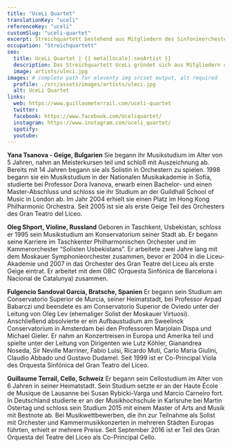 ```yaml
---
title: "UceLi Quartet"
translationKey: "uceli"
referenceKey: "uceli"
customSlug: "uceli-quartet"
excerpt: Streichquartett bestehend aus Mitgliedern des Sinfonieorchesters des Gran Teatre del Liceu in Barcelona. Yana Tsanova und Oleg Shport (Violine), Claire Bobij (Viola), Guillaume Terrail (Cello).
occupation: "Streichquartett"
seo:
  title: UceLi Quartet | {{ meta[locale].seoArtist }}
  description: Das Streichquartett UceLi gründet sich aus Mitgliedern des Sinfonieorchesters des Gran Teatre del Liceu in Barcelona.
  image: artists/uleci.jpg
images: # complete path for eleventy img srcset output, alt required
  profile: ./src/assets/images/artists/uleci.jpg
  alt: UceLi Quartet
links:
  web: https://www.guillaumeterrail.com/uceli-quartet
  twitter:
  facebook: https://www.facebook.com/Uceliquartet/
  instagram: https://www.instagram.com/uceli_quartet/
  spotify:
  youtube:
---
```


**Yana Tsanova - Geige, Bulgarien**
Sie begann ihr Musikstudium im Alter von 5 Jahren, nahm an Meisterkursen teil und schloß mit Auszeichnung ab. Bereits mit 14 Jahren begann sie als Solistin in Orchestern zu spielen. 1998 begann sie ein Musikstudium in der Nationalen Musikakademie in Sofia, studierte bei Professor Dora Ivanova, erwarb einen Bachelor- und einen Master-Abschluss und schloss sie ihr Studium an der Guildhall School of Music in London ab. Im Jahr 2004 erhielt sie einen Platz im Hong Kong Philharmonic Orchestra. Seit 2005 ist sie als erste Geige Teil des Orchesters des Gran Teatro del Liceo.

**Oleg Shport, Violine, Russland**
Geboren in Taschkent, Usbekistan, schloss er 1995 sein Musikstudium am Konservatorium seiner Stadt ab. Er begann seine Karriere im Taschkenter Philharmonischen Orchester und im Kammerorchester “Solisten Usbekistans”. Er arbeitete zwei Jahre lang mit dem Moskauer Symphonieorchester zusammen, bevor er 2004 in die Liceu-Akademie und 2007 in das Orchester des Gran Teatre del Liceu als erste Geige eintrat. Er arbeitet mit dem OBC (Orquesta Sinfónica de Barcelona i Nacional de Catalunya) zusammen.

**Fulgencio Sandoval García, Bratsche, Spanien**
Er begann sein Studium am Conservatorio Superior de Murcia, seiner Heimatstadt, bei Professor Arpad Babarczi und beendete es am Conservatorio Superior de Oviedo unter der Leitung von Oleg Lev (ehemaliger Solist der Moskauer Virtuosi). Anschließend absolvierte er ein Aufbaustudium am Sweelinck Conservatorium in Amsterdam bei den Professoren Marjolain Dispa und Michael Gieler.
Er nahm an Konzertreisen in Europa und Amerika teil und spielte unter der Leitung von Dirigenten wie Lutz Köhler, Gianandrea Noseda, Sir Neville Marriner, Fabio Luisi, Ricardo Muti, Carlo Maria Giulini, Claudio Abbado und Gustavo Dudamel.
Seit 1999 ist er Co-Principal Viola des Orquesta Sinfónica del Gran Teatro del Liceo.

**Guillaume Terrail, Cello, Schweiz**
Er begann sein Cellostudium im Alter von 6 Jahren in seiner Heimatstadt. Sein Studium setzte er an der Haute École de Musique de Lausanne bei Susan Rybicki-Varga und Marcio Carneiro fort. In Deutschland studierte er an der Musikhochschule in Karlsruhe bei Martin Ostertag und schloss sein Studium 2015 mit einem Master of Arts and Musik mit Bestnote ab. Bei Musikwettbewerben, die ihn zur Teilnahme als Solist mit Orchester und Kammermusikkonzerten in mehreren Städten Europas führten, erhielt er mehrere Preise. Seit September 2016 ist er Teil des Gran Orquesta del Teatre del Liceo als Co-Principal Cello.
